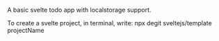 A basic svelte todo app with localstorage support.


To create a svelte project, in terminal, write:
npx degit sveltejs/template projectName